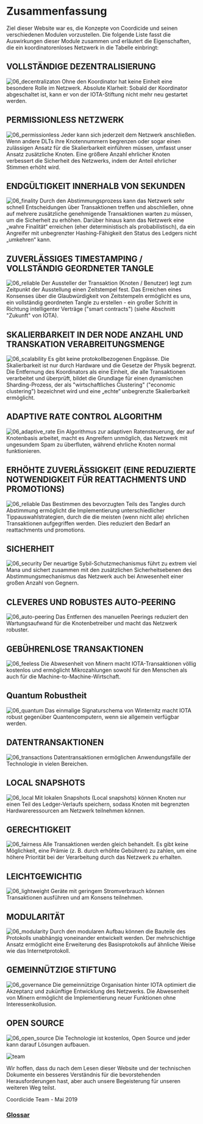 # Zusammenfassung

Ziel dieser Website war es, die Konzepte von Coordicide und seinen verschiedenen Modulen vorzustellen. Die folgende Liste fasst die Auswirkungen dieser Module zusammen und erläutert die Eigenschaften, die ein koordinatorenloses Netzwerk in die Tabelle einbringt:

## VOLLSTÄNDIGE DEZENTRALISIERUNG
![06_decentralizaton](https://github.com/einfachiota/coordicide/raw/master/assets/06_decentralizaton.png)
Ohne den Koordinator hat keine Einheit eine besondere Rolle im Netzwerk. Absolute Klarheit: Sobald der Koordinator abgeschaltet ist, kann er von der IOTA-Stiftung nicht mehr neu gestartet werden.

## PERMISSIONLESS NETZWERK
![06_permissionless](https://github.com/einfachiota/coordicide/raw/master/assets/06_permissionless.png)
Jeder kann sich jederzeit dem Netzwerk anschließen. Wenn andere DLTs ihre Knotennummern begrenzen oder sogar einen zulässigen Ansatz für die Skalierbarkeit einführen müssen, umfasst unser Ansatz zusätzliche Knoten. Eine größere Anzahl ehrlicher Knoten verbessert die Sicherheit des Netzwerks, indem der Anteil ehrlicher Stimmen erhöht wird.

## ENDGÜLTIGKEIT INNERHALB VON SEKUNDEN
![06_finality](https://github.com/einfachiota/coordicide/raw/master/assets/06_finality.png)
Durch den Abstimmungsprozess kann das Netzwerk sehr schnell Entscheidungen über Transaktionen treffen und abschließen, ohne auf mehrere zusätzliche genehmigende Transaktionen warten zu müssen, um die Sicherheit zu erhöhen. Darüber hinaus kann das Netzwerk eine „wahre Finalität“ erreichen (eher deterministisch als probabilistisch), da ein Angreifer mit unbegrenzter Hashing-Fähigkeit den Status des Ledgers nicht „umkehren“ kann.

## ZUVERLÄSSIGES TIMESTAMPING / VOLLSTÄNDIG GEORDNETER TANGLE
![06_reliable](https://github.com/einfachiota/coordicide/raw/master/assets/06_reliable.png)
Der Aussteller der Transaktion (Knoten / Benutzer) legt zum Zeitpunkt der Ausstellung einen Zeitstempel fest. Das Erreichen eines Konsenses über die Glaubwürdigkeit von Zeitstempeln ermöglicht es uns, ein vollständig geordneten Tangle zu erstellen - ein großer Schritt in Richtung intelligenter Verträge ("smart contracts") (siehe Abschnitt "Zukunft" von IOTA).

## SKALIERBARKEIT IN DER NODE ANZAHL UND TRANSKATION VERABREITUNGSMENGE
![06_scalability](https://github.com/einfachiota/coordicide/raw/master/assets/06_scalability.png)
Es gibt keine protokollbezogenen Engpässe. Die Skalierbarkeit ist nur durch Hardware und die Gesetze der Physik begrenzt. Die Entfernung des Koordinators als eine Einheit, die alle Transaktionen verarbeitet und überprüft, bildet die Grundlage für einen dynamischen Sharding-Prozess, der als "wirtschaftliches Clustering" ("economic clustering") bezeichnet wird und eine „echte“ unbegrenzte Skalierbarkeit ermöglicht.

## ADAPTIVE RATE CONTROL ALGORITHM
![06_adaptive_rate](https://github.com/einfachiota/coordicide/raw/master/assets/06_adaptive_rate.png)
Ein Algorithmus zur adaptiven Ratensteuerung, der auf Knotenbasis arbeitet, macht es Angreifern unmöglich, das Netzwerk mit ungesundem Spam zu überfluten, während ehrliche Knoten normal funktionieren.

## ERHÖHTE ZUVERLÄSSIGKEIT (EINE REDUZIERTE NOTWENDIGKEIT FÜR REATTACHMENTS UND PROMOTIONS)
![06_reliable](https://github.com/einfachiota/coordicide/raw/master/assets/06_reliable.png)
Das Bestimmen des bevorzugten Teils des Tangles durch Abstimmung ermöglicht die Implementierung unterschiedlicher Tippauswahlstrategien, durch die die meisten (wenn nicht alle) ehrlichen Transaktionen aufgegriffen werden. Dies reduziert den Bedarf an reattachments und promotions.

## SICHERHEIT
![06_security](https://github.com/einfachiota/coordicide/raw/master/assets/06_security.png)
Der neuartige Sybil-Schutzmechanismus führt zu extrem viel Mana und sichert zusammen mit den zusätzlichen Sicherheitsebenen des Abstimmungsmechanismus das Netzwerk auch bei Anwesenheit einer großen Anzahl von Gegnern.

## CLEVERES UND ROBUSTES AUTO-PEERING
![06_auto-peering](https://github.com/einfachiota/coordicide/raw/master/assets/06_auto-peering.png)
Das Entfernen des manuellen Peerings reduziert den Wartungsaufwand für die Knotenbetreiber und macht das Netzwerk robuster.

## GEBÜHRENLOSE TRANSAKTIONEN
![06_feeless](https://github.com/einfachiota/coordicide/raw/master/assets/06_feeless.png)
Die Abwesenheit von Minern macht IOTA-Transaktionen völlig kostenlos und ermöglicht Mikrozahlungen sowohl für den Menschen als auch für die Machine-to-Machine-Wirtschaft.

## Quantum Robustheit
![06_quantum](https://github.com/einfachiota/coordicide/raw/master/assets/06_quantum.png)
Das einmalige Signaturschema von Winternitz macht IOTA robust gegenüber Quantencomputern, wenn sie allgemein verfügbar werden.

## DATENTRANSAKTIONEN
![06_transactions](https://github.com/einfachiota/coordicide/raw/master/assets/06_transactions.png)
Datentransaktionen ermöglichen Anwendungsfälle der Technologie in vielen Bereichen.

## LOCAL SNAPSHOTS
![06_local](https://github.com/einfachiota/coordicide/raw/master/assets/06_local.png)
Mit lokalen Snapshots (Local snapshots) können Knoten nur einen Teil des Ledger-Verlaufs speichern, sodass Knoten mit begrenzten Hardwareressourcen am Netzwerk teilnehmen können.

## GERECHTIGKEIT
![06_fairness](https://github.com/einfachiota/coordicide/raw/master/assets/06_fairness.png)
Alle Transaktionen werden gleich behandelt. Es gibt keine Möglichkeit, eine Prämie (z. B. durch erhöhte Gebühren) zu zahlen, um eine höhere Priorität bei der Verarbeitung durch das Netzwerk zu erhalten.

## LEICHTGEWICHTIG
![06_lightweight](https://github.com/einfachiota/coordicide/raw/master/assets/06_lightweight.png)
Geräte mit geringem Stromverbrauch können Transaktionen ausführen und am Konsens teilnehmen.

## MODULARITÄT
![06_modularity](https://github.com/einfachiota/coordicide/raw/master/assets/06_modularity.png)
Durch den modularen Aufbau können die Bauteile des Protokolls unabhängig voneinander entwickelt werden. Der mehrschichtige Ansatz ermöglicht eine Erweiterung des Basisprotokolls auf ähnliche Weise wie das Internetprotokoll.

## GEMEINNÜTZIGE STIFTUNG
![06_governance](https://github.com/einfachiota/coordicide/raw/master/assets/06_governance.png)
Die gemeinnützige Organisation hinter IOTA optimiert die Akzeptanz und zukünftige Entwicklung des Netzwerks. Die Abwesenheit von Minern ermöglicht die Implementierung neuer Funktionen ohne Interessenkollusion.

## OPEN SOURCE
![06_open_source](https://github.com/einfachiota/coordicide/raw/master/assets/06_open_source.png)
Die Technologie ist kostenlos, Open Source und jeder kann darauf Lösungen aufbauen.


![team](https://github.com/einfachiota/coordicide/raw/master/assets/team.png)


Wir hoffen, dass du nach dem Lesen dieser Website und der technischen Dokumente ein besseres Verständnis für die bevorstehenden Herausforderungen hast, aber auch unsere Begeisterung für unseren weiteren Weg teilst.

Coordicide Team - Mai 2019

### [Glossar](./glossar.md)
